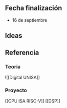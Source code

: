 

## Fecha finalización
- 16 de septiembre

## Ideas



## Referencia

### Teoria
![[Digital UNISA]]

### Proyecto
[[CPU ISA RISC-V]]
[[DSP]]

